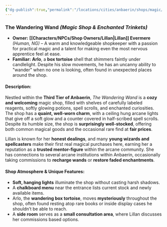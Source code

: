 ```yaml
---
{"dg-publish":true,"permalink":"/locations/cities/anbaerin/shops/magic/the-wandering-wand/","created":"2025-01-29T21:00:18.395-08:00","updated":"2025-01-29T21:05:49.291-08:00"}
---
```


### **The Wandering Wand** _(Magic Shop & Enchanted Trinkets)_

- **Owner:** **[[Characters/NPCs/Shop Owners/Lillan\|Lillan]] Evermere** _(Human, NG)_ – A warm and knowledgeable shopkeeper with a passion for practical magic and a talent for making even the most nervous apprentice feel at ease.
- **Familiar:** **Arlo**, a **box tortoise** shell that shimmers faintly under candlelight. Despite his slow movements, he has an uncanny ability to "wander" when no one is looking, often found in unexpected places around the shop.

#### **Description:**

Nestled within the **Third Tier of Anbaerin**, _The Wandering Wand_ is a **cozy and welcoming** magic shop, filled with shelves of carefully labeled reagents, softly glowing potions, spell scrolls, and enchanted curiosities. The shop has a **quaint, well-worn charm**, with a ceiling hung arcane lights that give off a soft glow and a counter covered in half-scribed spell scrolls. Despite its humble size, the shop is **surprisingly well-stocked**, offering both common magical goods and the occasional rare find at **fair prices**.

Lillan is known for her **honest dealings**, and many **young wizards and spellcasters** make their first real magical purchases here, earning her a reputation as a **trusted mentor-figure** within the arcane community. She has connections to several arcane institutions within Anbaerin, occasionally taking commissions to **recharge wands** or **restore faded enchantments**.

#### **Shop Atmosphere & Unique Features:**

- **Soft, hanging lights** illuminate the shop without casting harsh shadows.
- A **chalkboard menu** near the entrance lists current stock and newly available items.
- Arlo, the **wandering box tortoise**, moves **mysteriously** throughout the shop, often found resting atop rare books or inside display cases he shouldn’t be able to reach.
- A **side room** serves as a **small consultation area**, where Lillan discusses her commissions based options.